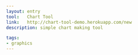 ```yaml
---
layout: entry
tool:	Chart Tool
link:	http://chart-tool-demo.herokuapp.com/new
description: simple chart making tool

tags:
- graphics
---
```

